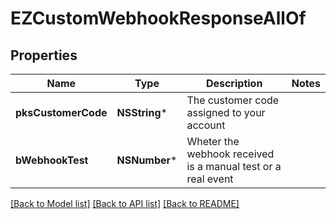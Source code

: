 # EZCustomWebhookResponseAllOf

## Properties
Name | Type | Description | Notes
------------ | ------------- | ------------- | -------------
**pksCustomerCode** | **NSString*** | The customer code assigned to your account | 
**bWebhookTest** | **NSNumber*** | Wheter the webhook received is a manual test or a real event | 

[[Back to Model list]](../README.md#documentation-for-models) [[Back to API list]](../README.md#documentation-for-api-endpoints) [[Back to README]](../README.md)


